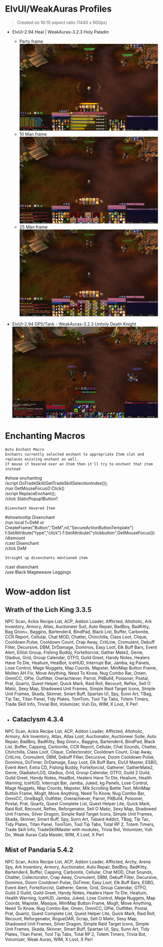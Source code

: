# ElvUI/WeakAuras Profiles
> Created on 16:10 aspect ratio (1440 x 900px)
- ElvUI-2.94 Heal | WeakAuras-3.2.3 Holy Paladin
    - Party frame ![Party frame.](https://github.com/amansuw/wow-addons/blob/main/Profiles/Heal-HolyPaladinWA-Party.jpg)
    - 10 Man frame ![10 Man Raid frame.](https://github.com/amansuw/wow-addons/blob/main/Profiles/Heal-HolyPaladinWA-10Man.jpg)
    - 25 Man frame ![25 Man Raid frame.](https://github.com/amansuw/wow-addons/blob/main/Profiles/Heal-HolyPaladinWA-25Man.jpg)

- ElvUI-2.94 DPS/Tank - WeakAuras-3.2.3 Unholy Death Knight
![Unholy DK with Pet Frame updated.](https://github.com/amansuw/wow-addons/blob/main/Profiles/DPS-UnholyDKWA.jpg)

# Enchanting Macros
```
Auto Enchant Macro
Enchants currently selected enchant to appropriate Item slot and replaces existing enchant as well.
If mouse if hovered over an Item then it'll try to enchant that item instead
```
#show enchanting <br>
/script DoTradeSkill(GetTradeSkillSelectionIndex()); <br>
/run GetMouseFocus():Click() <br>
/script ReplaceEnchant(); <br>
/click StaticPopup1Button1 <br>

```
Disenchant Hovered Item 
```
#showtooltip Disenchant <br>
/run local f=DeM or CreateFrame("Button","DeM",nil,"SecureActionButtonTemplate") f:SetAttribute("type","click") f:SetAttribute("clickbutton",GetMouseFocus()) <br>
/dismount <br>
/cast Disenchant <br>
/click DeM <br>

```
Straight up disenchants mentioned item
```
/cast disenchant <br>
/use Black Mageweave Leggings <br>

# Wow-addon list
## Wrath of the Lich King 3.3.5
NPC Scan, Ackis Recipe List, ACP, Addon Loader, Afflicted, Altoholic, Ark Inventory, Armory, Atlas, Auctioneer Suit, Auto Repair, BadBoy, BadKitty, Bag Gnon+, Baggins, Bartender4, BindPad, Black List, Buffer, Carbonite, CCR Report, Cellular, Chat MOD, Chatter, Chinchilla, Class Loot, Clique, Cooldown Pulse, Cooldown Count, Crap Away, CritLine, Cromulent, Debuff Filter, Decursive, DBM, DrDamage, Dominos, Easy Loot, Elk Buff Bars, Event Alert, Elitist Group, Fishing Buddy, ForteXorcist, Gather Mate2, Genie, Gladius, Grid, Group Calendar, GTFO, Guild Greet, Handy Notes, Healers Have To Die, Healium, HealBot, IceHUD, Interrupt Bar, Jamba, kg Panels, Lose Control, Mage Nuggets, Map Coords, Mapster, MiniMap Button Frame, Molten AH Fix, Move Anything, Need To Know, Nug Combo Bar, Omen, OmniCC, OPie, Outfitter, Overachiever, Parrot, PitBull4, Poisoner, Postal, Prat, Quartz, Quest Helper, Quick Mark, Raid Roll, Recount, Reflex, Sell O Matic, Sexy Map, Shadowed Unit Frames, Simple Raid Target Icons, Simple Unit Frames, Skada, Skinner, Smart Buff, Spartan UI, Spy, Sunn Art, TBag, Tip Tac, Titan Panel, Tidy Plates, TomTom, Tool Tip Tabs, Totem Timers, Trade Skill Info, Trivial Bot, Volumizer, Vuh Do, WIM, X Loot, X Perl

- ## Cataclysm 4.3.4
NPC Scan, Ackis Recipe List, ACP, Addon Loader, Afflicted, Altoholic, Armory, Ark Inventory, Atlas, Atlas Loot, Auctionator, Auctioneer Suite, Auto Repair, BadBoy, BadKitty, Bag Gnon+, Baggins, Bartender4, BindPad, Black List, Buffer, Capping, Carbonite, CCR Report, Cellular, Chat Sounds, Chatter, Chinchilla, Class Loot, Clique, Collectorator, Cooldown Count, Crap Away, CritLine, Cromulent, DBM, Debuff Filter, Decursive, Doom Cooldown Pulse, Dominos, DoTimer, DrDamage, Easy Loot, Elk Buff Bars, ElvUI Master, ESBG, Event Alert, Extra CD, Fishing Buddy, ForteXorcist, Gatherer, GatherMate2, Genie, GladiatorLOS, Gladius, Grid, Group Calendar, GTFO, Guild 2 Guild, Guild Greet, Handy Notes, HealBot, Healers Have To Die, Healium, Health Warning, IceHUD, Interrupt Bar, Jamba, Juked, kg Panels, Lose Control, Mage Nuggets, Map Coords, Mapster, Mik Scrolling Battle Text, MiniMap Button Frame, MogIt, Move Anything, Need To Know, Nug Combo Bar, OmniCC, OneBag3, Outfitter, Overachiever, Parrot, PitBull4, Poisoner, Postal, Prat, Quartz, Quest Complete List, Quest Helper Lite, Quick Mark, Raid Roll, Recount, Reflex, Reforgenator, Sell O Matic, Sexy Map, Shadowed Unit Frames, Silver Dragon, Simple Raid Target Icons, Simple Unit Frames, Skada, Skinner, Smart Buff, Spy, Sunn Art, Tabard Addict, TBag, Tip Tac, Tidy Plates, Titan Panel, TomTom, Tool Tip Tabs, Total RP 2, Totem Timers, Trade Skill Info, TradeSkillMaster with modules, Trivia Bot, Volumizer, Vuh Do, Weak Auras Cata Master, WIM, X Loot, X Perl

## Mist of Pandaria 5.4.2
NPC Scan, Ackis Recipe List, ACP, Addon Loader, Afflicted, Archy, Arena Spy, Ark Inventory, Armory, Auctionator, Auto Repair, BadBoy, BadKitty, Bartender4, Buffer, Capping, Carbonite, Cellular, Chat MOD, Chat Sounds, Chatter, Collectorator, Crap Away, Cromulent, DBM, Debuff Filter, Decursive, Dominos, Doom Cooldown Pulse, DoTimer, Easy Loot, Elk Buff Bars, ESBG, Event Alert, ForteXorcist, Gatherer, Genie, Grid, Group Calendar, GTFO, Guild 2 Guild, Guild Greet, Handy Notes, Healers Have To Die, Healium, Health Warning, IceHUD, Jamba, Juked, Lose Control, Mage Nuggets, Map Coords, Mapster, Masque, MiniMap Button Frame, MogIt, Move Anything, Need To Know, Nug Combo Bar, Omen, OmniCC, OPie, Outfitter, Postal, Prat, Quartz, Quest Complete List, Quest Helper Lite, Quick Mark, Raid Roll, Recount, Reforgenator, RogueDAR, Scrap, Sell O Matic, Sexy Map, Shadowed Unit Frames, Silver Dragon, Simple Raid Target Icons, Simple Unit Frames, Skada, Skinner, Smart Buff, Spartan UI, Spy, Sunn Art, Tidy Plates, Titan Panel, Tool Tip Tabs, Total RP 2, Totem Timers, Trivia Bot, Volumizer, Weak Auras, WIM, X Loot, X Perl
